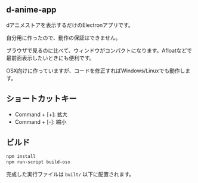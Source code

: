 ## d-anime-app

dアニメストアを表示するだけのElectronアプリです。

自分用に作ったので、動作の保証はできません。

ブラウザで見るのに比べて、ウィンドウがコンパクトになります。Afloatなどで最前面表示したいときにも便利です。

OSX向けに作っていますが、コードを修正すればWindows/Linuxでも動作します。

## ショートカットキー

- Command + [+]: 拡大
- Command + [-]: 縮小

## ビルド

```bash
npm install
npm run-script build-osx
```

完成した実行ファイルは `built/` 以下に配置されます。
